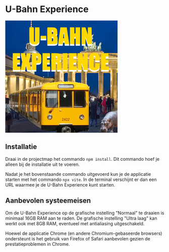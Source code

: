 # U-Bahn Experience
![](https://github.com/NHLStenden-HBO-ICT/graphics-2023-2024-codekloppers/blob/main/assets/img/ue.png?raw=true)
## Installatie
Draai in de projectmap het commando `npm install`. Dit commando hoef je alleen bij de installatie uit te voeren.

Nadat je het bovenstaande commando uitgevoerd kun je de applicatie starten met het commando `npx vite`. In de terminal verschijnt er dan een URL waarmee je de U-Bahn Experience kunt starten.
## Aanbevolen systeemeisen
Om de U-Bahn Experience op de grafische instelling "Normaal" te draaien is minimaal 16GB RAM aan te raden. De grafische instelling "Ultra laag" kan werkt ook met 8GB RAM, eventueel met antialiasing uitgeschakeld.

Hoewel de applicatie Chrome (en andere Chromium-gebaseerde browsers) ondersteunt is het gebruik van Firefox of Safari aanbevolen gezien de prestatieproblemen in Chrome.
